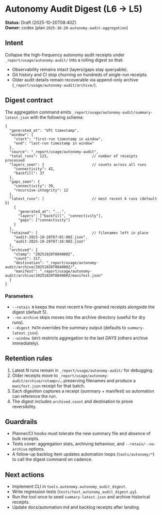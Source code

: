 # Autonomy Audit Digest (L6 → L5)

**Status:** Draft (2025-10-20T08:40Z)  
**Owner:** codex (plan `2025-10-20-autonomy-audit-aggregation`)

## Intent

Collapse the high-frequency autonomy audit receipts under
`_report/usage/autonomy-audit/` into a rolling digest so that:

- Observability remains intact (layers/gaps stay queryable).
- Git history and CI stop churning on hundreds of single-run receipts.
- Older audit details remain recoverable via append-only archive (`_report/usage/autonomy-audit/archive/`).

## Digest contract

The aggregation command emits `_report/usage/autonomy-audit/summary-latest.json`
with the following schema:

```jsonc
{
  "generated_at": "UTC timestamp",
  "window": {
    "start": "first-run timestamp in window",
    "end": "last-run timestamp in window"
  },
  "source": "_report/usage/autonomy-audit",
  "total_runs": 123,                    // number of receipts processed
  "layers_seen": {                      // counts across all runs
    "connectivity": 42,
    "backfill": 37
  },
  "gaps_seen": {
    "connectivity": 39,
    "recursive-integrity": 12
  },
  "latest_runs": [                      // most recent k runs (default 5)
    {
      "generated_at": "...",
      "layers": ["backfill", "connectivity"],
      "gaps": ["connectivity"]
    }
  ],
  "retained": [                         // filenames left in place
    "audit-2025-10-20T07:01:00Z.json",
    "audit-2025-10-20T07:16:00Z.json"
  ],
  "archived": {
    "stamp": "20251020T084000Z",
    "count": 317,
    "destination": "_report/usage/autonomy-audit/archive/20251020T084000Z/",
    "manifest": "_report/usage/autonomy-audit/archive/20251020T084000Z/manifest.json"
  }
}
```

### Parameters

- `--retain N` keeps the most recent `N` fine-grained receipts alongside the digest (default 5).
- `--no-archive` skips moves into the archive directory (useful for dry runs).
- `--digest PATH` overrides the summary output (defaults to `summary-latest.json`).
- `--window DAYS` restricts aggregation to the last *DAYS* (others archive immediately).

## Retention rules

1. Latest *N* runs remain in `_report/usage/autonomy-audit/` for debugging.
2. Older receipts move to `_report/usage/autonomy-audit/archive/<stamp>/…` preserving filenames and produce a `manifest.json` receipt for that batch.
3. Each digestion captures a receipt (summary + manifest) so automation can reference the run.
4. The digest includes `archived.count` and destination to prove reversibility.

## Guardrails

- Planner/CI hooks must tolerate the new summary file and absence of bulk receipts.
- Tests cover: aggregation stats, archiving behaviour, and `--retain/--no-archive` options.
- A follow-up backlog item updates automation loops (`tools/autonomy/*`) to call the digest command on cadence.

## Next actions

- Implement CLI in `tools.autonomy.autonomy_audit_digest`.
- Write regression tests (`tests/test_autonomy_audit_digest.py`).
- Run the tool once to seed `summary-latest.json` and archive historical receipts.
- Update docs/automation.md and backlog receipts after landing.
